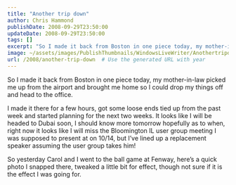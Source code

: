 ```yaml
---
title: "Another trip down"
author: Chris Hammond
publishDate: 2008-09-29T23:50:00
updateDate: 2008-09-29T23:50:00
tags: []
excerpt: "So I made it back from Boston in one piece today, my mother-in-law picked me up from the airport and brought me home so I could drop my things off and head to the office. "
image: ~/assets/images/PublishThumbnails/WindowsLiveWriter/Anothertripdown_13A22/IMG_0120_2.jpg
url: /2008/another-trip-down  # Use the generated URL with year
---
```

So I made it back from Boston in one piece today, my mother-in-law picked me up from the airport and brought me home so I could drop my things off and head to the office.
  
I made it there for a few hours, got some loose ends tied up from the past week and started planning for the next two weeks. It looks like I will be headed to Dubai soon, I should know more tomorrow hopefully as to when, right now it looks like I will miss the Bloomington IL user group meeting I was supposed to present at on 10/14, but I’ve lined up a replacement speaker assuming the user group takes him!
  
So yesterday Carol and I went to the ball game at Fenway, here’s a quick photo I snapped there, tweaked a little bit for effect, though not sure if it is the effect I was going for.
  